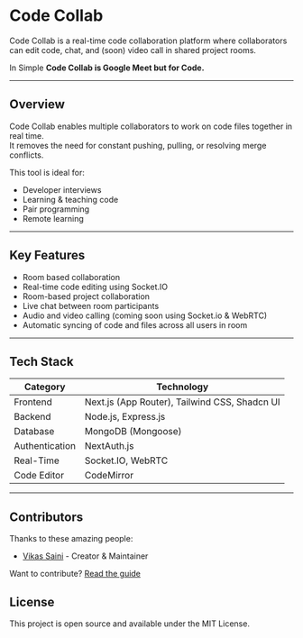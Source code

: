 # Code Collab

Code Collab is a real-time code collaboration platform where collaborators can edit code, chat, and (soon) video call in shared project rooms.

In Simple <b>Code Collab is Google Meet but for Code.</b>

<!-- ---

## Live Demo

Visit the live app here:
[https://realtime-code-collab.vercel.app](https://realtime-code-collab.vercel.app) -->

---

## Overview

Code Collab enables multiple collaborators to work on code files together in real time.  
It removes the need for constant pushing, pulling, or resolving merge conflicts.

This tool is ideal for:

- Developer interviews
- Learning & teaching code
- Pair programming
- Remote learning

---

## Key Features

- Room based collaboration
- Real-time code editing using Socket.IO
- Room-based project collaboration
- Live chat between room participants
- Audio and video calling (coming soon using Socket.io & WebRTC)
- Automatic syncing of code and files across all users in room

---

## Tech Stack

| Category       | Technology                                    |
| -------------- | --------------------------------------------- |
| Frontend       | Next.js (App Router), Tailwind CSS, Shadcn UI |
| Backend        | Node.js, Express.js                           |
| Database       | MongoDB (Mongoose)                            |
| Authentication | NextAuth.js                                   |
| Real-Time      | Socket.IO, WebRTC                             |
| Code Editor    | CodeMirror                                    |

---

## Contributors

Thanks to these amazing people:

- [Vikas Saini](https://github.com/vikas-saini-7) - Creator & Maintainer

Want to contribute? [Read the guide](./CONTRIBUTING.md)

## License

This project is open source and available under the MIT License.
